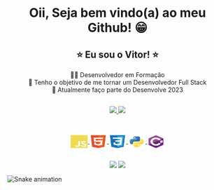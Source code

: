 <h1 align="center"> Oii, Seja bem vindo(a) ao meu Github! 😁</h1>
<h2 align="center"> ⭐ Eu sou o Vitor! ⭐</h2>

<p align="center"> 🧑‍💻 Desenvolvedor em Formação <br>
    📌 Tenho o objetivo de me tornar um Desenvolvedor Full Stack <br>
    📌 Atualmente faço parte do Desenvolve 2023
 </p>

##

 <div align="center">
  <a href="https://github.com/vitorsantini">
  <img height="180em" src="https://github-readme-stats.vercel.app/api?username=vitorsantini&show_icons=true&theme=radical&include_all_commits=false"/>
  <img height="180em" src="https://github-readme-stats.vercel.app/api/top-langs/?username=vitorsantini&layout=compact&langs_count=7&theme=radical"/>
</div>

##

<div style="display: inline_block" align="center"><br>
  <img align="center" alt="Javascript" height="30" width="40" src="https://raw.githubusercontent.com/devicons/devicon/master/icons/javascript/javascript-plain.svg">
  <img align="center" alt="HTML" height="30" width="40" src="https://raw.githubusercontent.com/devicons/devicon/master/icons/html5/html5-original.svg">
  <img align="center" alt="CSS" height="30" width="40" src="https://raw.githubusercontent.com/devicons/devicon/master/icons/css3/css3-original.svg">
  <img align="center" alt="Python" height="30" width="40" src="https://raw.githubusercontent.com/devicons/devicon/master/icons/python/python-original.svg">
  <img align="center" alt="Csharp" height="30" width="40" src="https://raw.githubusercontent.com/devicons/devicon/master/icons/csharp/csharp-original.svg">
</div>

##

<div align="center"> 
  <a href = "mailto:santini.vitor@hotmail.com"><img src="https://img.shields.io/badge/Microsoft_Outlook-0078D4?style=for-the-badge&logo=microsoft-outlook&logoColor=white" target="_blank"></a>
  <a href="https://www.linkedin.com/in/vitorsantini/" target="_blank"><img src="https://img.shields.io/badge/-LinkedIn-%230077B5?style=for-the-badge&logo=linkedin&logoColor=white" target="_blank"></a> 
</div>

![Snake animation](https://github.com/vitorsantini/vitorsantini/blob/output/github-contribution-grid-snake.svg)
